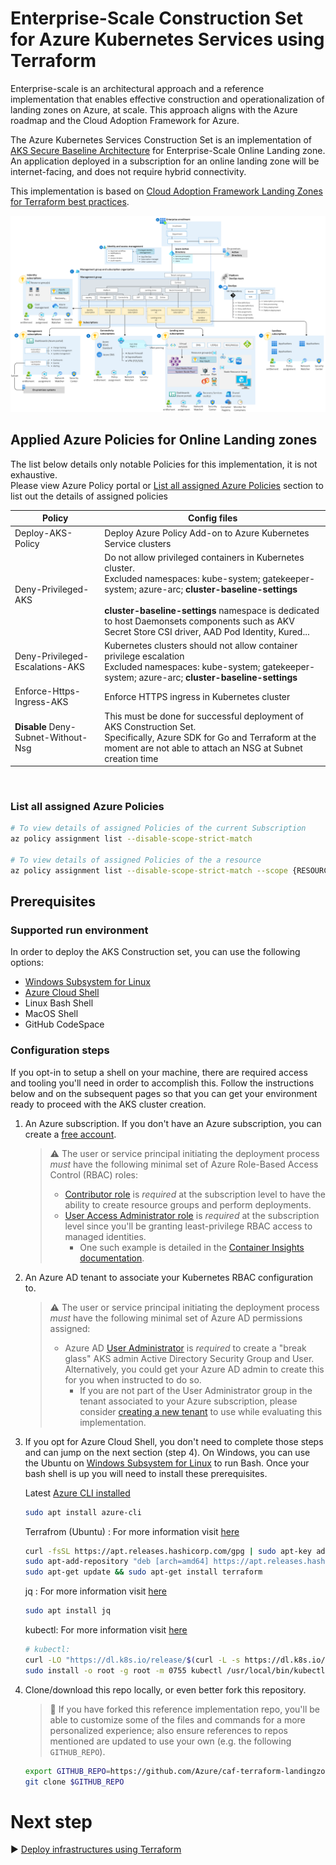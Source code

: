# Enterprise-Scale Construction Set for Azure Kubernetes Services using Terraform

Enterprise-scale is an architectural approach and a reference implementation that enables effective construction and operationalization of landing zones on Azure, at scale. This approach aligns with the Azure roadmap and the Cloud Adoption Framework for Azure.

The Azure Kubernetes Services Construction Set is an implementation of [AKS Secure Baseline Architecture](https://github.com/mspnp/aks-secure-baseline) for Enterprise-Scale Online Landing zone. An application deployed in a subscription for an online landing zone will be internet-facing, and does not require hybrid connectivity.

This implementation is based on [Cloud Adoption Framework Landing Zones for Terraform best practices](https://github.com/Azure/caf-terraform-landingzones).

![network](pictures/ns-vwan2.PNG)

## Applied Azure Policies for Online Landing zones

The list below details only notable Policies for this implementation, it is not exhaustive.  
Please view Azure Policy portal or [List all assigned Azure Policies](#list-all-assigned-azure-policies) section to list out the details of assigned policies

| Policy                          | Config files                                                                                                                                                                                                                                                                                                                     |
|---------------------------------|----------------------------------------------------------------------------------------------------------------------------------------------------------------------------------------------------------------------------------------------------------------------------------------------------------------------------------|
| Deploy-AKS-Policy               | Deploy Azure Policy Add-on to Azure Kubernetes Service clusters                                                                                                                                                                                                                                                                  |
| Deny-Privileged-AKS             | Do not allow privileged containers in Kubernetes cluster. <br /> Excluded namespaces: kube-system; gatekeeper-system; azure-arc; **cluster-baseline-settings** <br /> <br />  **cluster-baseline-settings** namespace is dedicated to host Daemonsets components such as AKV Secret Store CSI driver, AAD Pod Identity, Kured... |
| Deny-Privileged-Escalations-AKS | Kubernetes clusters should not allow container privilege escalation <br /> Excluded namespaces: kube-system; gatekeeper-system; azure-arc; **cluster-baseline-settings**                                                                                                                                                         |
| Enforce-Https-Ingress-AKS       | Enforce HTTPS ingress in Kubernetes cluster                                                                                                                                                                                                                                                                                      |
| **Disable** Deny-Subnet-Without-Nsg            | This must be done for successful deployment of AKS Construction Set. <br /> Specifically, Azure SDK for Go and Terraform at the moment are not able to attach an NSG at Subnet creation time                                                                                                                                                                                                                                                                          |

<br />

### List all assigned Azure Policies

```Bash
# To view details of assigned Policies of the current Subscription
az policy assignment list --disable-scope-strict-match

# To view details of assigned Policies of the a resource
az policy assignment list --disable-scope-strict-match --scope {RESOURCEID} 
```

## Prerequisites

### Supported run environment

In order to deploy the AKS Construction set, you can use the following options:

- [Windows Subsystem for Linux](https://docs.microsoft.com/windows/wsl/about#what-is-wsl-2)
- [Azure Cloud Shell](https://shell.azure.com)
- Linux Bash Shell
- MacOS Shell
- GitHub CodeSpace

### Configuration steps

If you opt-in to setup a shell on your machine, there are required access and tooling you'll need in order to accomplish this. Follow the instructions below and on the subsequent pages so that you can get your environment ready to proceed with the AKS cluster creation.

1. An Azure subscription. If you don't have an Azure subscription, you can create a [free account](https://azure.microsoft.com/free).

   > :warning: The user or service principal initiating the deployment process _must_ have the following minimal set of Azure Role-Based Access Control (RBAC) roles:
   >
   > * [Contributor role](https://docs.microsoft.com/azure/role-based-access-control/built-in-roles#contributor) is _required_ at the subscription level to have the ability to create resource groups and perform deployments.
   > * [User Access Administrator role](https://docs.microsoft.com/azure/role-based-access-control/built-in-roles#user-access-administrator) is _required_ at the subscription level since you'll be granting least-privilege RBAC access to managed identities.
   >   * One such example is detailed in the [Container Insights documentation](https://docs.microsoft.com/azure/azure-monitor/insights/container-insights-troubleshoot#authorization-error-during-onboarding-or-update-operation).

2. An Azure AD tenant to associate your Kubernetes RBAC configuration to.

   > :warning: The user or service principal initiating the deployment process _must_ have the following minimal set of Azure AD permissions assigned:
   >
   > * Azure AD [User Administrator](https://docs.microsoft.com/azure/active-directory/users-groups-roles/directory-assign-admin-roles#user-administrator-permissions) is _required_ to create a "break glass" AKS admin Active Directory Security Group and User. Alternatively, you could get your Azure AD admin to create this for you when instructed to do so.
   >   * If you are not part of the User Administrator group in the tenant associated to your Azure subscription, please consider [creating a new tenant](https://docs.microsoft.com/azure/active-directory/fundamentals/active-directory-access-create-new-tenant#create-a-new-tenant-for-your-organization) to use while evaluating this implementation.

3. If you opt for Azure Cloud Shell, you don't need to complete those steps and can jump on the next section (step 4).  On Windows, you can use the Ubuntu on [Windows Subsystem for Linux](https://docs.microsoft.com/windows/wsl/about#what-is-wsl-2) to run Bash. Once your bash shell is up you will need to install these prerequisites.

   Latest [Azure CLI installed](https://docs.microsoft.com/cli/azure/install-azure-cli?view=azure-cli-latest)

   ```bash
   sudo apt install azure-cli
   ```

   Terrafrom (Ubuntu) : For more information visit [here](https://learn.hashicorp.com/tutorials/terraform/install-cli)

   ```bash
   curl -fsSL https://apt.releases.hashicorp.com/gpg | sudo apt-key add -
   sudo apt-add-repository "deb [arch=amd64] https://apt.releases.hashicorp.com $(lsb_release -cs) main"
   sudo apt-get update && sudo apt-get install terraform
   ```

   jq : For more information visit [here](https://stedolan.github.io/jq/download/)

   ```bash
   sudo apt install jq
   ```

   kubectl: For more information visit [here](https://kubernetes.io/docs/tasks/tools/install-kubectl/) 

   ```bash
   # kubectl: 
   curl -LO "https://dl.k8s.io/release/$(curl -L -s https://dl.k8s.io/release/stable.txt)/bin/linux/amd64/kubectl"
   sudo install -o root -g root -m 0755 kubectl /usr/local/bin/kubectl
   ```

4. Clone/download this repo locally, or even better fork this repository.

   > :twisted_rightwards_arrows: If you have forked this reference implementation repo, you'll be able to customize some of the files and commands for a more personalized experience; also ensure references to repos mentioned are updated to use your own (e.g. the following `GITHUB_REPO`).

   ```bash
   export GITHUB_REPO=https://github.com/Azure/caf-terraform-landingzones-starter.git
   git clone $GITHUB_REPO
   ```


# Next step

:arrow_forward: [Deploy infrastructures using Terraform](./01-terraform.md)
